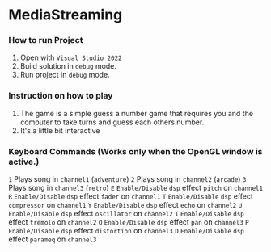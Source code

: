 # MediaStreaming

### How to run Project
1. Open with `Visual Studio 2022`
2. Build solution in `debug` mode.
3. Run project in `debug` mode.


### Instruction on how to play
1. The game is a simple guess a number game that requires you and the computer to take turns and guess each others number.
2. It's a little bit interactive

### Keyboard Commands (Works only when the OpenGL window is active.)
`1` Plays song in `channel1` (`adventure`)
`2` Plays song in `channel2` (`arcade`)
`3` Plays song in `channel3` (`retro`)
`E` `Enable/Disable` `dsp` effect `pitch` on `channel1`
`R` `Enable/Disable` `dsp` effect `fader` on `channel1`
`T` `Enable/Disable` `dsp` effect `compressor` on `channel1`
`Y` `Enable/Disable` `dsp` effect `echo` on `channel2`
`U` `Enable/Disable` `dsp` effect `oscillator` on `channel2`
`I` `Enable/Disable` `dsp` effect `tremolo` on `channel2`
`O` `Enable/Disable` `dsp` effect `pan` on `channel3`
`P` `Enable/Disable` `dsp` effect `distortion` on `channel3`
`D` `Enable/Disable` `dsp` effect `parameq` on `channel3`
